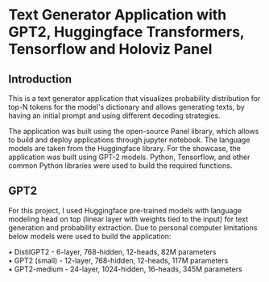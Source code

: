 # Text Generator Application with GPT2, Huggingface Transformers, Tensorflow and Holoviz Panel

## Introduction

This is a text generator application that visualizes probability distribution for top-N tokens for the model's dictionary and allows generating texts, by having an initial prompt and using different decoding strategies.

The application was built using the open-source Panel library, which allows to build and deploy applications through jupyter notebook. The language models are taken from the Huggingface library. For the showcase, the application was built using GPT-2 models. Python, Tensorflow, and other common Python libraries were used to build the required functions.


##  GPT2
For this project, I used Huggingface pre-trained models with language modeling head on top (linear layer with weights tied to the input) for text generation and probability extraction. Due to personal computer limitations below models were used to build the application:

•	DistilGPT2 - 6-layer, 768-hidden, 12-heads, 82M parameters\
•	GPT2 (small) - 12-layer, 768-hidden, 12-heads, 117M parameters\
•	GPT2-medium - 24-layer, 1024-hidden, 16-heads, 345M parameters

